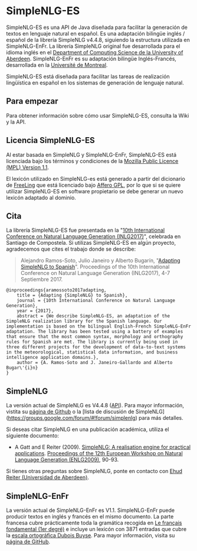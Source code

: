 SimpleNLG-ES
=========

SimpleNLG-ES es una API de Java diseñada para facilitar la generación de textos en lenguaje natural en español. Es una adaptación bilingüe inglés / español de la librería SimpleNLG v4.4.8, siguiendo la estructura utilizada en SimpleNLG-EnFr. La librería SimpleNLG original fue desarrollada para el idioma inglés en el [Department of Computing Science de la University of Aberdeen](https://www.abdn.ac.uk/ncs/departments/computing-science/natural-language-generation-187.php). SimpleNLG-EnFr es su adaptación bilingüe Inglés-Francés, desarrollada en la [Université de Montreal](http://www-etud.iro.umontreal.ca/~vaudrypl/snlgbil/snlgEnFr_francais.xhtml).

SimpleNLG-ES está diseñada para facilitar las tareas de realización lingüística en español en los sistemas de generación de lenguaje natural.

Para empezar
------------
Para obtener información sobre cómo usar SimpleNLG-ES, consulta la Wiki y la API.

Licencia SimpleNLG-ES
-----------------------------
Al estar basada en SimpleNLG y SimpleNLG-EnFr, SimpleNLG-ES está licenciada bajo los términos y condiciones de la [Mozilla Public Licence (MPL) Version 1.1](http://www.mozilla.org/MPL/).

El lexicón utilizado en SimpleNLG-es está generado a partir del dicionario de [FreeLing](http://nlp.lsi.upc.edu/freeling/) que está licenciado bajo [Affero GPL](http://www.gnu.org/licenses/agpl.html), por lo que si se quiere utilizar SimpleNLG-ES en software propietario se debe generar un nuevo lexicón adaptado al dominio.


Cita
----
La librería SimpleNLG-ES fue presentada en la "[10th International Conference on Natural Language Generation (INLG2017)](https://eventos.citius.usc.es/inlg2017)", celebrada en Santiago de Compostela. Si utilizas SimpleNLG-ES en algún proyecto, agradecemos que cites el trabajo donde se describe:

> Alejandro Ramos-Soto, Julio Janeiro y Alberto Bugarín, "[Adapting SimpleNLG to Spanish](https://eventos.citius.usc.es/inlg2017/resources/final/51/51_Paper.pdf)". Proceedings of the 10th International Conference on Natural Language Generation (INLG2017), 4-7 Septiembre 2017.

```
@inproceedings{aramossoto2017adapting,
	title = {Adapting {SimpleNLG} to Spanish},
	journal = {10th International Conference on Natural Language Generation},
	year = {2017},
	abstract = {We describe SimpleNLG-ES, an adaptation of the SimpleNLG realization library for the Spanish language. Our implementation is based on the bilingual English-French SimpleNLG-EnFr adaptation. The library has been tested using a battery of examples that ensure that the most common syntax, morphology and orthography rules for Spanish are met. The library is currently being used in three different projects for the development of data-to-text systems in the meteorological, statistical data information, and business intelligence application domains.},
	author = {A. Ramos-Soto and J. Janeiro-Gallardo and Alberto Bugar\'{i}n}
}  
```

SimpleNLG
------------------
La versión actual de SimpleNLG es V4.4.8 ([API](https://cdn.rawgit.com/simplenlg/simplenlg/master/docs/javadoc/index.html)). Para mayor información, vistita su [página de Github](https://github.com/simplenlg/simplenlg) o la [lista de discusión de SimpleNLG] (https://groups.google.com/forum/#!forum/simplenlg) para más detalles.

Si deseas citar SimpleNLG en una publicación académica, utiliza el siguiente documento:

* A Gatt and E Reiter (2009). [SimpleNLG: A realisation engine for practical applications](http://aclweb.org/anthology/W/W09/W09-0613.pdf). [Proceedings of the 12th European Workshop on Natural Language Generation (ENLG2009)](http://aclweb.org/anthology/siggen.html#2009_0), 90-93.

Si tienes otras preguntas sobre SimpleNLG, ponte en contacto con [Ehud Reiter (Universidad de Aberdeen)](https://www.abdn.ac.uk/ncs/profiles/e.reiter/).

SimpleNLG-EnFr
-----------------------------
La versión actual de SimpleNLG-EnFr es V1.1. SimpleNLG-EnFr puede producir textos en inglés y francés en el mismo documento. La parte francesa cubre prácticamente toda la gramática recogida en [Le français fondamental (1er degré)](http://fr.wikipedia.org/wiki/Fran%C3%A7ais_fondamental) e incluye un lexicón con 3871 entradas que cubre la [escala ortográfica Dubois Buyse](http://o.bacquet.free.fr/db2.htm). Para mayor información, visita su [página de GitHub](https://github.com/rali-udem/SimpleNLG-EnFr).
